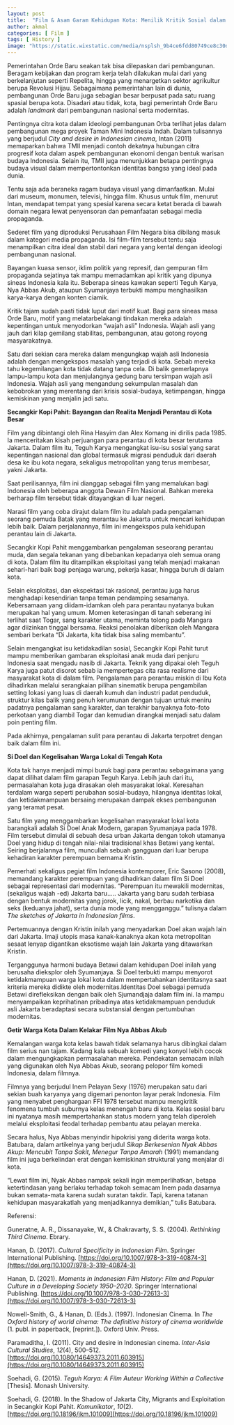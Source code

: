 ```yaml
---
layout: post
title:  "Film & Asam Garam Kehidupan Kota: Menilik Kritik Sosial dalam Film era Orde Baru"
author: akmal
categories: [ Film ]
tags: [ History ]
image: "https://static.wixstatic.com/media/nsplsh_9b4ce6fdd80749ce8c30dde8983e5988~mv2.jpg/v1/fill/w_728,h_487,al_c,q_80,usm_0.66_1.00_0.01,enc_auto/nsplsh_9b4ce6fdd80749ce8c30dde8983e5988~mv2.jpg)"
---
```


Pemerintahan Orde Baru seakan tak bisa dilepaskan dari pembangunan. Beragam kebijakan dan program kerja telah dilakukan mulai dari yang berkelanjutan seperti Repelita, hingga yang menargetkan sektor agrikultur berupa Revolusi Hijau. Sebagaimana pemerintahan lain di dunia, pembangunan Orde Baru juga sebagian besar berpusat pada satu ruang spasial berupa kota. Disadari atau tidak, kota, bagi pemerintah Orde Baru adalah _landmark_ dari pembangunan nasional serta modernitas.

Pentingnya citra kota dalam ideologi pembangunan Orba terlihat jelas dalam pembangunan mega proyek Taman Mini Indonesia Indah. Dalam tulisannya yang berjudul _City and desire in Indonesian cinema_, Intan (2011) memaparkan bahwa TMII menjadi contoh dekatnya hubungan citra progresif kota dalam aspek pembangunan ekonomi dengan bentuk warisan budaya Indonesia. Selain itu, TMII juga menunjukkan betapa pentingnya budaya visual dalam mempertontonkan identitas bangsa yang ideal pada dunia.

Tentu saja ada beraneka ragam budaya visual yang dimanfaatkan. Mulai dari museum, monumen, televisi, hingga film. Khusus untuk film, menurut Intan, mendapat tempat yang spesial karena secara ketat berada di bawah domain negara lewat penyensoran dan pemanfaatan sebagai media propaganda.

Sederet film yang diproduksi Perusahaan Film Negara bisa dibilang masuk dalam kategori media propaganda. Isi film-film tersebut tentu saja menampilkan citra ideal dan stabil dari negara yang kental dengan ideologi pembangunan nasional.

Bayangan kuasa sensor, iklim politik yang represif, dan gempuran film propaganda sejatinya tak mampu memadamkan api kritik yang dipunya sineas Indonesia kala itu. Beberapa sineas kawakan seperti Teguh Karya, Nya Abbas Akub, ataupun Syumanjaya terbukti mampu menghasilkan karya-karya dengan konten ciamik.

Kritik tajam sudah pasti tidak luput dari motif kuat. Bagi para sineas masa Orde Baru, motif yang melatarbelakangi tindakan mereka adalah kepentingan untuk menyodorkan “wajah asli” Indonesia. Wajah asli yang jauh dari kilap gemilang stabilitas, pembangunan, atau gotong royong masyarakatnya.

Satu dari sekian cara mereka dalam mengungkap wajah asli Indonesia adalah dengan mengekspos masalah yang terjadi di kota. Sebab mereka tahu kegemilangan kota tidak datang tanpa cela. Di balik gemerlapnya lampu-lampu kota dan menjulangnya gedung baru tersimpan wajah asli Indonesia. Wajah asli yang mengandung sekumpulan masalah dan kebobrokan yang merentang dari krisis sosial-budaya, ketimpangan, hingga kemiskinan yang menjalin jadi satu.

**Secangkir Kopi Pahit: Bayangan dan Realita Menjadi Perantau di Kota Besar**

Film yang dibintangi oleh Rina Hasyim dan Alex Komang ini dirilis pada 1985. Ia menceritakan kisah perjuangan para perantau di kota besar terutama Jakarta. Dalam film itu, Teguh Karya mengangkat isu-isu sosial yang sarat kepentingan nasional dan global termasuk migrasi penduduk dari daerah desa ke ibu kota negara, sekaligus metropolitan yang terus membesar, yakni Jakarta.

Saat perilisannya, film ini dianggap sebagai film yang memalukan bagi Indonesia oleh beberapa anggota Dewan Film Nasional. Bahkan mereka berharap film tersebut tidak ditayangkan di luar negeri.

Narasi film yang coba dirajut dalam film itu adalah pada pengalaman seorang pemuda Batak yang merantau ke Jakarta untuk mencari kehidupan lebih baik. Dalam perjalanannya, film ini mengekspos pula kehidupan perantau lain di Jakarta.

Secangkir Kopi Pahit menggambarkan pengalaman seseorang perantau muda, dan segala tekanan yang dibebankan kepadanya oleh semua orang di kota. Dalam film itu ditampilkan eksploitasi yang telah menjadi makanan sehari-hari baik bagi penjaga warung, pekerja kasar, hingga buruh di dalam kota.

Selain eksploitasi, dan ekspektasi tak rasional, perantau juga harus menghadapi kesendirian tanpa teman pendamping sesamanya. Kebersamaan yang diidam-idamkan oleh para perantau nyatanya bukan merupakan hal yang umum. Momen keterasingan di tanah seberang ini terlihat saat Togar, sang karakter utama, meminta tolong pada Mangara agar diizinkan tinggal bersama. Reaksi penolakan diberikan oleh Mangara sembari berkata “Di Jakarta, kita tidak bisa saling membantu”.

Selain mengangkat isu ketidakadilan sosial, Secangkir Kopi Pahit turut mampu memberikan gambaran eksploitasi anak muda dari penjuru Indonesia saat mengadu nasib di Jakarta. Teknik yang dipakai oleh Teguh Karya juga patut disorot sebab ia mempertegas cita rasa realisme dari masyarakat kota di dalam film. Pengalaman para perantau miskin di Ibu Kota dihadirkan melalui serangkaian pilihan sinematik berupa pengambilan setting lokasi yang luas di daerah kumuh dan industri padat penduduk, struktur kilas balik yang penuh kerumunan dengan tujuan untuk meniru padatnya pengalaman sang karakter, dan terakhir banyaknya foto-foto perkotaan yang diambil Togar dan kemudian dirangkai menjadi satu dalam poin penting film.

Pada akhirnya, pengalaman sulit para perantau di Jakarta terpotret dengan baik dalam film ini.

**Si Doel dan Kegelisahan Warga Lokal di Tengah Kota**

Kota tak hanya menjadi mimpi buruk bagi para perantau sebagaimana yang dapat dilihat dalam film garapan Teguh Karya. Lebih jauh dari itu, permasalahan kota juga dirasakan oleh masyarakat lokal. Keresahan terdalam warga seperti perubahan sosial-budaya, hilangnya identitas lokal, dan ketidakmampuan bersaing merupakan dampak ekses pembangunan yang teramat pesat.

Satu film yang menggambarkan kegelisahan masyarakat lokal kota barangkali adalah Si Doel Anak Modern, garapan Syumanjaya pada 1978. Film tersebut dimulai di sebuah desa urban Jakarta dengan tokoh utamanya Doel yang hidup di tengah nilai-nilai tradisional khas Betawi yang kental. Seiring berjalannya film, muncullah sebuah gangguan dari luar berupa kehadiran karakter perempuan bernama Kristin.

Pemerhati sekaligus pegiat film Indonesia kontemporer, Eric Sasono (2008), memandang karakter perempuan yang dihadirkan dalam film Si Doel sebagai representasi dari modernitas. “Perempuan itu mewakili modernitas, (sekaligus wajah -ed) Jakarta baru….. Jakarta yang baru sudah terbiasa dengan bentuk modernitas yang jorok, licik, nakal, berbau narkotika dan seks (keduanya jahat), serta dunia mode yang mengganggu.” tulisnya dalam _The sketches of Jakarta in Indonesian films_.

Pertemuannya dengan Kristin inilah yang menyadarkan Doel akan wajah lain dari Jakarta. Imaji utopis masa kanak-kanaknya akan kota metropolitan sesaat lenyap digantikan eksotisme wajah lain Jakarta yang ditawarkan Kristin.

Terganggunya harmoni budaya Betawi dalam kehidupan Doel inilah yang berusaha dieksplor oleh Syumanjaya. Si Doel terbukti mampu menyorot ketidakmampuan warga lokal kota dalam mempertahankan identitasnya saat kriteria mereka didikte oleh modernitas.Identitas Doel sebagai pemuda Betawi direfleksikan dengan baik oleh Sjumandjaja dalam film ini. Ia mampu menyampaikan keprihatinan pribadinya atas ketidakmampuan penduduk asli Jakarta beradaptasi secara substansial dengan pertumbuhan modernitas.

**Getir Warga Kota Dalam Kelakar Film Nya Abbas Akub**

Kemalangan warga kota kelas bawah tidak selamanya harus dibingkai dalam film serius nan tajam. Kadang kala sebuah komedi yang konyol lebih cocok dalam mengungkapkan permasalahan mereka. Pendekatan semacam inilah yang digunakan oleh Nya Abbas Akub, seorang pelopor film komedi Indonesia, dalam filmnya.

Filmnya yang berjudul Inem Pelayan Sexy (1976) merupakan satu dari sekian buah karyanya yang digemari penonton layar perak Indonesia. Film yang menyabet penghargaan FFI 1978 tersebut mampu mengkritik fenomena tumbuh suburnya kelas menengah baru di kota. Kelas sosial baru ini nyatanya masih mempertahankan status modern yang telah diperoleh melalui eksploitasi feodal terhadap pembantu atau pelayan mereka.

Secara halus, Nya Abbas menyindir hipokrisi yang diderita warga kota. Batubara, dalam artikelnya yang berjudul _Sikap Berkesenian Nyak Abbas Akup: Mencubit Tanpa Sakit, Menegur Tanpa Amarah_ (1991) memandang film ini juga berkelindan erat dengan kemiskinan struktural yang menjalar di kota.

“Lewat film ini, Nyak Abbas nampak sekali ingin memperlihatkan, betapa ketertindasan yang berlaku terhadap tokoh semacam Inem pada dasarnya bukan semata-mata karena sudah suratan takdir. Tapi, karena tatanan kehidupan masyarakatlah yang menjadikannya demikian,” tulis Batubara.

Referensi:

Guneratne, A. R., Dissanayake, W., & Chakravarty, S. S. (2004). _Rethinking Third Cinema_. Ebrary.

Hanan, D. (2017). _Cultural Specificity in Indonesian Film_. Springer International Publishing. [https://doi.org/10.1007/978-3-319-40874-3](https://doi.org/10.1007/978-3-319-40874-3)

Hanan, D. (2021). _Moments in Indonesian Film History: Film and Popular Culture in a Developing Society 1950–2020_. Springer International Publishing. [https://doi.org/10.1007/978-3-030-72613-3](https://doi.org/10.1007/978-3-030-72613-3)

Nowell-Smith, G., & Hanan, D. (Eds.). (1997). Indonesian Cinema. In _The Oxford history of world cinema: The definitive history of cinema worldwide_ (1. publ. in paperback, \[reprint.\]). Oxford Univ. Press.

Paramaditha, I. (2011). City and desire in Indonesian cinema. _Inter-Asia Cultural Studies_, _12_(4), 500–512. [https://doi.org/10.1080/14649373.2011.603915](https://doi.org/10.1080/14649373.2011.603915)

Soehadi, G. (2015). _Teguh Karya: A Film Auteur Working Within a Collective_ \[Thesis\]. Monash University.

Soehadi, G. (2018). In the Shadow of Jakarta City, Migrants and Exploitation in Secangkir Kopi Pahit. _Komunikator_, _10_(2). [https://doi.org/10.18196/jkm.101009](https://doi.org/10.18196/jkm.101009)